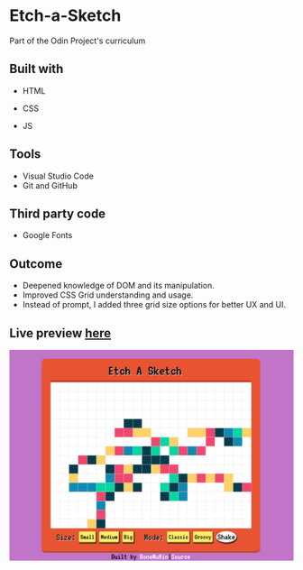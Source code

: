 # Etch-a-Sketch
Part of the Odin Project's curriculum

## Built with
- HTML
* CSS
+ JS

## Tools
- Visual Studio Code
- Git and GitHub

## Third party code
- Google Fonts

## Outcome
 - Deepened knowledge of DOM and its manipulation.
 - Improved CSS Grid understanding and usage.
 - Instead of prompt, I added three grid size options for better UX and UI.


## Live preview [here](https://bonemuffin.github.io/PROJECT.Etch-a-Sketch/etch-a-sketch.html)
![](./web-preview.png)


